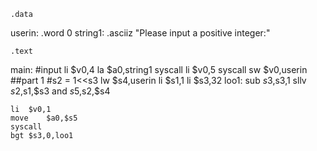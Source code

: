 	.data
userin:	.word 0
string1: .asciiz "Please input a positive integer:" 
	
	.text
main:	#input
	li	$v0,4
	la	$a0,string1
	syscall
	li	$v0,5
	syscall
	sw	$v0,userin
	##part 1
	#s2 = 1<<s3
	lw	$s4,userin
	li	$s1,1
	li	$s3,32
loo1:	sub	$s3,$s3,1
	sllv	$s2,$s1,$s3
	and	$s5,$s2,$s4
	
	li	$v0,1
	move 	$a0,$s5
	syscall 
	bgt	$s3,0,loo1
